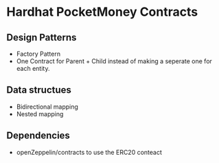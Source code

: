 # Hardhat PocketMoney Contracts

## Design Patterns

-   Factory Pattern
-   One Contract for Parent + Child instead of making a seperate one for each entity.

## Data structues

- Bidirectional mapping
- Nested mapping 

## Dependencies

-   openZeppelin/contracts to use the ERC20 conteact
